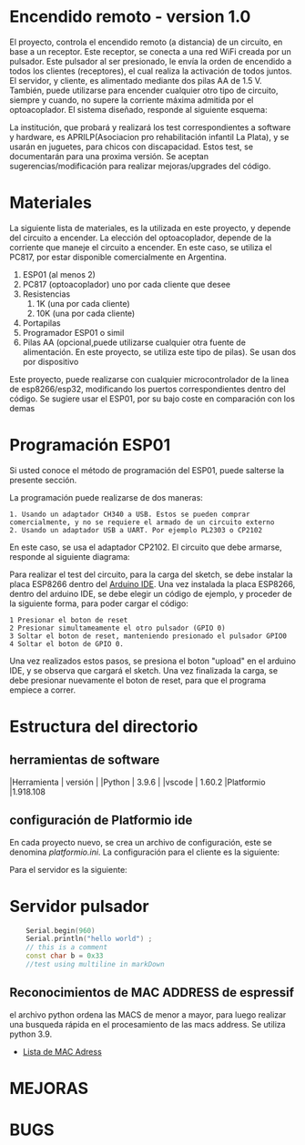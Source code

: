 # Encendido remoto  -  version 1.0 

El proyecto, controla el encendido remoto (a distancia) de un circuito, en base a un receptor. Este receptor, se conecta a una red WiFi creada por un pulsador. Este pulsador al ser presionado, le envía la orden de encendido a todos los clientes (receptores), el cual realiza la activación de todos juntos. El servidor, y cliente, es alimentado mediante dos pilas AA de 1.5 V. También, puede utilizarse para encender cualquier otro tipo de circuito, siempre y cuando, no supere la corriente máxima admitida por el optoacoplador. El sistema diseñado, responde al siguiente esquema: 


La institución, que probará y realizará los test correspondientes a software y hardware, es APRILP(Asociacion pro rehabilitación infantil La Plata), y se usarán en juguetes, para chicos con discapacidad. Estos test, se documentarán para una proxima versión. Se aceptan sugerencias/modificación para realizar mejoras/upgrades del código. 

# Materiales 
   
   La siguiente lista de materiales, es la utilizada en este proyecto, y depende del circuito a encender. La elección del optoacoplador, depende de la corriente que maneje el circuito a encender. En este caso, se utiliza el PC817, por estar disponible comercialmente en Argentina.

1. ESP01 (al menos 2) 
2. PC817 (optoacoplador) uno por cada cliente que desee
3. Resistencias
    1. 1K (una por cada cliente) 
    2. 10K  (una por cada cliente) 
4. Portapilas 
5. Programador ESP01 o simil 
6. Pilas AA (opcional,puede utilizarse cualquier otra fuente de  alimentación. En este proyecto, se utiliza este tipo de pilas). Se usan dos por dispositivo

Este proyecto, puede realizarse con cualquier microcontrolador de la linea de esp8266/esp32, modificando los puertos correspondientes dentro del código. Se sugiere usar el ESP01, por su bajo coste en comparación con los demas 

# Programación ESP01 

Si usted conoce el método de programación del ESP01, puede salterse la presente sección. 

La programación puede realizarse de dos maneras: 

    1. Usando un adaptador CH340 a USB. Estos se pueden comprar comercialmente, y no se requiere el armado de un circuito externo
    2. Usando un adaptador USB a UART. Por ejemplo PL2303 o CP2102 

En este caso, se usa el adaptador CP2102. El circuito que debe armarse, responde al siguiente diagrama: 
<!--Diagrama de conexión con esp01 --> 


Para realizar el test del circuito, para la carga del sketch, se debe instalar la placa ESP8266 dentro del [Arduino IDE](https://www.luisllamas.es/programar-esp8266-con-el-ide-de-arduino/ "guia para instalación esp8266 en arduino IDE"). Una vez instalada la placa ESP8266, dentro del arduino IDE, se debe elegir un código de ejemplo, y proceder de la siguiente forma, para poder cargar el código: 
    
    1 Presionar el boton de reset
    2 Presionar simultameamente el otro pulsador (GPIO 0)
    3 Soltar el boton de reset, manteniendo presionado el pulsador GPIO0 
    4 Soltar el boton de GPIO 0.

Una vez realizados estos pasos, se presiona el boton "upload" en el arduino IDE, y se observa que cargará el sketch. Una vez finalizada la carga, se debe presionar nuevamente el boton de reset, para que el programa empiece a correr. 



# Estructura del directorio 


## herramientas de software 

|Herramienta    | versión   |
|Python     | 3.9.6 | 
|vscode  |   1.60.2
|Platformio |1.918.108



## configuración de Platformio ide 

En cada proyecto nuevo, se crea un archivo de configuración, este se denomina *platformio.ini*. La configuración para el cliente es la siguiente: 

Para el servidor es la siguiente: 


# Servidor pulsador 
<!--
El servidor, crea la red WiFi en este caso, con los siguientes parámetros: 

Adicionalmente, posee un servidor web, con los archivos 

Estos archivos, se puede ingresar desde cualquier celular/pc, solo basta conectarse a la red WiFi creada por el mismo. La IP debe ingresar es "192.168.4.1". 

-->
```C++
    Serial.begin(960)
    Serial.println("hello world") ; 
    // this is a comment 
    const char b = 0x33
    //test using multiline in markDown 
```




## Reconocimientos de MAC ADDRESS de espressif
el archivo python ordena las MACS de menor a mayor, para luego realizar una busqueda rápida en el procesamiento de las macs address. Se utiliza python 3.9. 

- [Lista de MAC Adress](https://maclookup.app/vendors/espressif-inc " lista de mac address de espressif")   

# MEJORAS 
# BUGS 